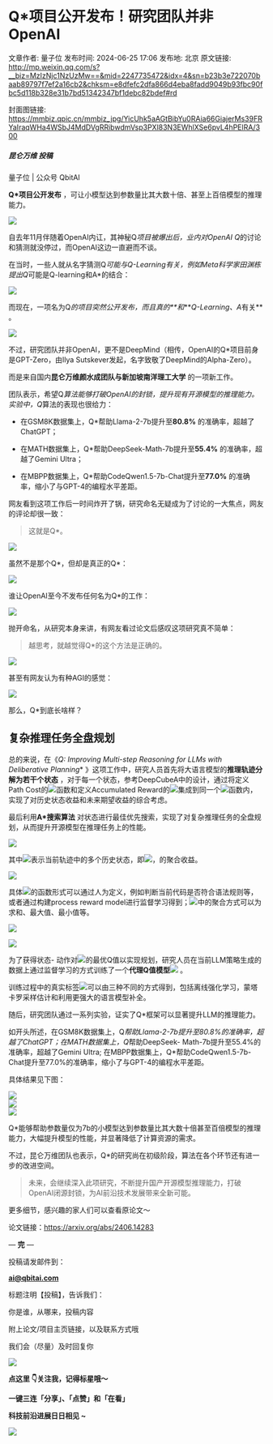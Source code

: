 # Q*项目公开发布！研究团队并非OpenAI

文章作者: 量子位
发布时间: 2024-06-25 17:06
发布地: 北京
原文链接: http://mp.weixin.qq.com/s?__biz=MzIzNjc1NzUzMw==&mid=2247735472&idx=4&sn=b23b3e722070baab89797f7ef2a16cb2&chksm=e8dfefc2dfa866d4eba8fadd9049b93fbc90fbc5d118b328e31b7bd51342347bf1debc82bdef#rd

封面图链接: https://mmbiz.qpic.cn/mmbiz_jpg/YicUhk5aAGtBibYu0RAia66GiajerMs39FRYaIraqWHa4WSbJ4MdDVgRRibwdmVsp3PXl83N3EWhlXSe6pvL4hPElRA/300

##### 昆仑万维 投稿  
量子位 | 公众号 QbitAI

**Q*项目公开发布** ，可让小模型达到参数量比其大数十倍、甚至上百倍模型的推理能力。

![](https://mmbiz.qpic.cn/mmbiz_png/YicUhk5aAGtBibYu0RAia66GiajerMs39FRYG1eFjHou3gK5tbUU6gVnib1m9FJCk9mbaDrzNTdAxRkha5AicdopGyJg/640?wx_fmt=png&from=appmsg)

自去年11月伴随着OpenAI内讧，其神秘Q*项目被爆出后，业内对OpenAI Q*的讨论和猜测就没停过，而OpenAI这边一直避而不谈。

在当时，一些人就从名字猜测Q*可能与Q-Learning有关，例如Meta科学家田渊栋提出Q*可能是Q-learning和A*的结合：

![](https://mmbiz.qpic.cn/mmbiz_png/YicUhk5aAGtBibYu0RAia66GiajerMs39FRYJ8iaibx2Wn7iaJqeerugWhsdlgylqokTNKN7YZ0JmL9TgK67Iq6BzS7gg/640?wx_fmt=png&from=appmsg)

而现在，一项名为Q*的项目突然公开发布，而且真的**和****Q-Learning、A*有关** 。

![](https://mmbiz.qpic.cn/mmbiz_png/YicUhk5aAGtBibYu0RAia66GiajerMs39FRY0rghBMcxXfupEibsaav1nUMu7MnxuLc03E0O5TMrAicjJibe0tOWicWZjg/640?wx_fmt=png&from=appmsg)

不过，研究团队并非OpenAI，更不是DeepMind（相传，OpenAI的Q*项目前身是GPT-Zero，由Ilya
Sutskever发起，名字致敬了DeepMind的Alpha-Zero）。

而是来自国内**昆仑万维颜水成团队与新加坡南洋理工大学** 的一项新工作。

团队表示，希望Q*算法能够打破OpenAI的封锁，提升现有开源模型的推理能力。实验中，Q*算法的表现也很给力：

  * 在GSM8K数据集上，Q*帮助Llama-2-7b提升至**80.8%** 的准确率，超越了ChatGPT；

  * 在MATH数据集上，Q*帮助DeepSeek-Math-7b提升至**55.4%** 的准确率，超越了Gemini Ultra；

  * 在MBPP数据集上，Q*帮助CodeQwen1.5-7b-Chat提升至**77.0%** 的准确率，缩小了与GPT-4的编程水平差距。

网友看到这项工作后一时间炸开了锅，研究命名无疑成为了讨论的一大焦点，网友的评论却很一致：

> 这就是Q*。

![](https://mmbiz.qpic.cn/mmbiz_png/YicUhk5aAGtBibYu0RAia66GiajerMs39FRYKzWo1WFngbNZjIhdLBfq0kQgGOBYWwDjQYibWjcIQQo4HsEE2F7aticg/640?wx_fmt=png&from=appmsg)

虽然不是那个Q*，但却是真正的Q*：

![](https://mmbiz.qpic.cn/mmbiz_png/YicUhk5aAGtBibYu0RAia66GiajerMs39FRYozXI2v1w3KFHKrxMoVU4IxEbNdZY7EWJFplykBwSKoHCLhCt6UGwCQ/640?wx_fmt=png&from=appmsg)

谁让OpenAI至今不发布任何名为Q*的工作：

![](https://mmbiz.qpic.cn/mmbiz_png/YicUhk5aAGtBibYu0RAia66GiajerMs39FRYlxYQgn0MhtMVFErYrft8g6zM91agDTKmalicVdoA1mvN4XTvTpbuywQ/640?wx_fmt=png&from=appmsg)

抛开命名，从研究本身来讲，有网友看过论文后感叹这项研究真不简单：

> 越思考，就越觉得Q*的这个方法是正确的。

![](https://mmbiz.qpic.cn/mmbiz_png/YicUhk5aAGtBibYu0RAia66GiajerMs39FRYQXFib8CvBtQzwlNtRnDHPh1wUU5aNX98lhNo2FkWic2OXhdQGUSjyHuQ/640?wx_fmt=png&from=appmsg)

甚至有网友认为有种AGI的感觉：

![](https://mmbiz.qpic.cn/mmbiz_png/YicUhk5aAGtBibYu0RAia66GiajerMs39FRYvdWicAiajQ0CZuLkssB30Alc3ravHKELJdoJTic90A3Z92EUTS8G4z7cA/640?wx_fmt=png&from=appmsg)

那么，Q*到底长啥样？

## 复杂推理任务全盘规划

总的来说，在《**Q*: Improving Multi-step Reasoning for LLMs with Deliberative
Planning** 》这项工作中，研究人员首先将大语言模型的**推理轨迹分解为若干个状态**
，对于每一个状态，参考DeepCubeA中的设计，通过将定义Path
Cost的![](https://mmbiz.qpic.cn/mmbiz_png/YicUhk5aAGtBibYu0RAia66GiajerMs39FRYe5xk7F3rqnc2nrLibFxq3KOgQvKqHsHhyxTuwXwV8gSf0TiaHyqJeMicQ/640?wx_fmt=png&from=appmsg)函数和定义Accumulated
Reward的![](https://mmbiz.qpic.cn/mmbiz_png/YicUhk5aAGtBibYu0RAia66GiajerMs39FRYYlpwccVAqvq9JtHxf8CBoCm5qicjeOBdT57rDMFXMhW0XGN9rib6ek3Q/640?wx_fmt=png&from=appmsg)集成到同一个![](https://mmbiz.qpic.cn/mmbiz_png/YicUhk5aAGtBibYu0RAia66GiajerMs39FRYLVD376J97ncgjEhSFXMVibmkSia0cPFAkJGzQz5via6AP2zjE75uSCscA/640?wx_fmt=png&from=appmsg)函数内，实现了对历史状态收益和未来期望收益的综合考虑。

最后利用**A*搜索算法** 对状态进行最佳优先搜索，实现了对复杂推理任务的全盘规划，从而提升开源模型在推理任务上的性能。

![](https://mmbiz.qpic.cn/mmbiz_png/YicUhk5aAGtBibYu0RAia66GiajerMs39FRY4BnkyxDnooz50zRK0vw9Hb9gLgeTQACtKBeOOPUbCjCr8pfA8ciabbQ/640?wx_fmt=png&from=appmsg)

其中![](https://mmbiz.qpic.cn/mmbiz_png/YicUhk5aAGtBibYu0RAia66GiajerMs39FRYe5xk7F3rqnc2nrLibFxq3KOgQvKqHsHhyxTuwXwV8gSf0TiaHyqJeMicQ/640?wx_fmt=png&from=appmsg)表示当前轨迹中的多个历史状态，即![](https://mmbiz.qpic.cn/mmbiz_png/YicUhk5aAGtBibYu0RAia66GiajerMs39FRY69Zz727H5ke8Ah0Re0xxUicd2m1P4M1iawKCEiblJbWeibwJ6u4MPO7rOg/640?wx_fmt=png&from=appmsg)，的聚合收益。

![](https://mmbiz.qpic.cn/mmbiz_png/YicUhk5aAGtBibYu0RAia66GiajerMs39FRYqjJdKFzdwL55mlgEXxRaEPGLicn3MN0PooQDjAlOJiaAibMQzyDWT31fA/640?wx_fmt=png&from=appmsg)

具体![](https://mmbiz.qpic.cn/mmbiz_png/YicUhk5aAGtBibYu0RAia66GiajerMs39FRYe5xk7F3rqnc2nrLibFxq3KOgQvKqHsHhyxTuwXwV8gSf0TiaHyqJeMicQ/640?wx_fmt=png&from=appmsg)的函数形式可以通过人为定义，例如判断当前代码是否符合语法规则等，或者通过构建process
reward
model进行监督学习得到；![](https://mmbiz.qpic.cn/mmbiz_png/YicUhk5aAGtBibYu0RAia66GiajerMs39FRYe5xk7F3rqnc2nrLibFxq3KOgQvKqHsHhyxTuwXwV8gSf0TiaHyqJeMicQ/640?wx_fmt=png&from=appmsg)中的聚合方式可以为求和、最大值、最小值等。

![](https://mmbiz.qpic.cn/mmbiz_png/YicUhk5aAGtBibYu0RAia66GiajerMs39FRYfmEiciaIfxO12pvwUc4FO30Dem2icZuOaPlDwwruv5zd0gicR6LmOibL3Rg/640?wx_fmt=png&from=appmsg)

![](https://mmbiz.qpic.cn/mmbiz_png/YicUhk5aAGtBibYu0RAia66GiajerMs39FRYgB1zHmZumXb4otYxqjX5XJ96oQBTv2bhm5nBWwbET021ZKib85FJUNw/640?wx_fmt=png&from=appmsg)

为了获得状态-
动作对![](https://mmbiz.qpic.cn/mmbiz_png/YicUhk5aAGtBibYu0RAia66GiajerMs39FRYsbs32rUhkBte6f4lRhbmiaM99fy8ib3SHGqtDyWlLACFxy16Z4JuEfNQ/640?wx_fmt=png&from=appmsg)的最优Q值以实现规划，研究人员在当前LLM策略生成的数据上通过监督学习的方式训练了一个**代理Q值模型**![](https://mmbiz.qpic.cn/mmbiz_png/YicUhk5aAGtBibYu0RAia66GiajerMs39FRYVZQr0uVoMiaH9W81ttbSiclKkeRNffYibQvQ0Angc4k7P2zBkYibqJic81Q/640?wx_fmt=png&from=appmsg)
。

训练过程中的真实标签![](https://mmbiz.qpic.cn/mmbiz_png/YicUhk5aAGtBibYu0RAia66GiajerMs39FRYoNhLviaKf222hSUnAyibxsbkcPeibX0DRiaCnnjviaCb7sWrunJ97IMibS3A/640?wx_fmt=png&from=appmsg)可以由三种不同的方式得到，包括离线强化学习，蒙塔卡罗采样估计和利用更强大的语言模型补全。

随后，研究团队通过一系列实验，证实了Q*框架可以显著提升LLM的推理能力。

如开头所述，在GSM8K数据集上，Q*帮助Llama-2-7b提升至80.8%的准确率，超越了ChatGPT；在MATH数据集上，Q*帮助DeepSeek-
Math-7b提升至55.4%的准确率，超越了Gemini Ultra;
在MBPP数据集上，Q*帮助CodeQwen1.5-7b-Chat提升至77.0%的准确率，缩小了与GPT-4的编程水平差距。

具体结果见下图：

![](https://mmbiz.qpic.cn/mmbiz_png/YicUhk5aAGtBibYu0RAia66GiajerMs39FRYrSeIibC0IQ67O9FeVyib3BXavrg6eiaicPKPem4laB1LBVZIUtDb8maljQ/640?wx_fmt=png&from=appmsg)  
![](https://mmbiz.qpic.cn/mmbiz_png/YicUhk5aAGtBibYu0RAia66GiajerMs39FRYJtnPhGcPTtemKV6OMckoR6bwrIla7LxQTcic0JNviaP49Jq5b9IzfLEw/640?wx_fmt=png&from=appmsg)  
![](https://mmbiz.qpic.cn/mmbiz_png/YicUhk5aAGtBibYu0RAia66GiajerMs39FRYiatibUaqvCFGRtKZ7beKe8OCUviaBdicvfs0ic9ggV8lQRIFOBYYmxbOcXw/640?wx_fmt=png&from=appmsg)

Q*能够帮助参数量仅为7b的小模型达到参数量比其大数十倍甚至百倍模型的推理能力，大幅提升模型的性能，并显著降低了计算资源的需求。

不过，昆仑万维团队也表示，Q*的研究尚在初级阶段，算法在各个环节还有进一步的改进空间。

> 未来，会继续深入此项研究，不断提升国产开源模型推理能力，打破OpenAI闭源封锁，为AI前沿技术发展带来全新可能。

更多细节，感兴趣的家人们可以查看原论文～

论文链接：https://arxiv.org/abs/2406.14283

— **完** —

  

投稿请发邮件到：

**ai@qbitai.com**

标题注明【投稿】，告诉我们：

你是谁，从哪来，投稿内容‍

附上论文/项目主页链接，以及联系方式哦

我们会（尽量）及时回复你

![](https://mmbiz.qpic.cn/mmbiz_gif/YicUhk5aAGtC5nGy7YMGhQ0ZJeyibWyL0KVCtiaLEPMyd4Bszuo0bFIOxZOvdmqdxnOosYXyu5aI7MXpyUrUWfz6g/640?wx_fmt=gif&tp=webp&wxfrom=5&wx_lazy=1)

  

**点这里 👇关注我，记得标星哦～**

**一键三连「分享」、「点赞」和「在看」**

**科技前沿进展日日相见 ~**

![](https://mmbiz.qpic.cn/mmbiz_svg/g9RQicMD01M0tYoRQT2cMQRmPS5ZDyrrfzeksiay90KaDzlGBH61icqHxmgFKfvfXtVuwTHV740CDLAaXU1LIfZyoJEpYKcRIiaE/640?wx_fmt=svg&tp=webp&wxfrom=5&wx_lazy=1&wx_co=1)

